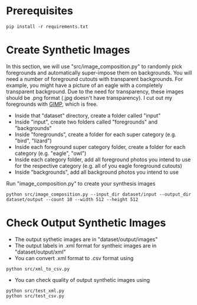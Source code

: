 # Prerequisites
```
pip install -r requirements.txt
```
# Create Synthetic Images
In this section, we will use "src/image_composition.py" to randomly pick foregrounds and automatically super-impose them on backgrounds. You will need a number of foreground cutouts with transparent backgrounds. For example, you might have a picture of an eagle with a completely transparent background. Due to the need for transparency, these images should be .png format (.jpg doesn't have transparency). I cut out my foregrounds with [GIMP](https://www.gimp.org/), which is free.

- Inside that "dataset" directory, create a folder called "input"
- Inside "input", create two folders called "foregrounds" and "backgrounds"
- Inside "foregrounds", create a folder for each super category (e.g. "bird", "lizard")
- Inside each foreground super category folder, create a folder for each category (e.g. "eagle", "owl")
- Inside each category folder, add all foreground photos you intend to use for the respective category (e.g. all of you eagle foreground cutouts)
- Inside "backgrounds", add all background photos you intend to use

Run "image_composition.py" to create your synthesis images
```
python src/image_composition.py --input_dir dataset/input --output_dir dataset/output --count 10 --width 512 --height 512
```
# Check Output Synthetic Images
- The output sythetic images are in "dataset/output/images"
- The output labels in .xml format for syntheic images are in "dataset/output/xml"
- You can convert .xml format to .csv format using
```
python src/xml_to_csv.py
```
- You can check quality of output synthetic images using
```
python src/test_xml.py
python src/test_csv.py
```
